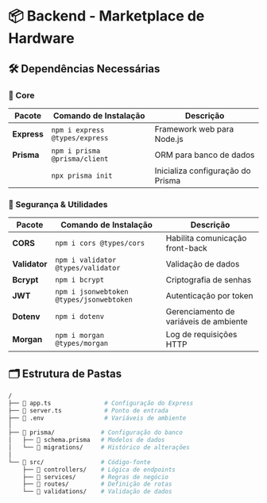 # 📦 Backend - Marketplace de Hardware

## 🛠️ Dependências Necessárias

### 🔹 Core

| Pacote      | Comando de Instalação          | Descrição                         |
| ----------- | ------------------------------ | --------------------------------- |
| **Express** | `npm i express @types/express` | Framework web para Node.js        |
| **Prisma**  | `npm i prisma @prisma/client`  | ORM para banco de dados           |
|             | `npx prisma init`              | Inicializa configuração do Prisma |

### 🔹 Segurança & Utilidades

| Pacote        | Comando de Instalação                    | Descrição                              |
| ------------- | ---------------------------------------- | -------------------------------------- |
| **CORS**      | `npm i cors @types/cors`                 | Habilita comunicação front-back        |
| **Validator** | `npm i validator @types/validator`       | Validação de dados                     |
| **Bcrypt**    | `npm i bcrypt`                           | Criptografia de senhas                 |
| **JWT**       | `npm i jsonwebtoken @types/jsonwebtoken` | Autenticação por token                 |
| **Dotenv**    | `npm i dotenv`                           | Gerenciamento de variáveis de ambiente |
| **Morgan**    | `npm i morgan @types/morgan`             | Log de requisições HTTP                |

## 🗂️ Estrutura de Pastas

```bash
/
├── 📄 app.ts               # Configuração do Express
├── 📄 server.ts            # Ponto de entrada
├── 📄 .env                 # Variáveis de ambiente
│
├── 📂 prisma/             # Configuração do banco
│   ├── 📄 schema.prisma   # Modelos de dados
│   └── 📂 migrations/     # Histórico de alterações
│
└── 📂 src/                # Código-fonte
    ├── 📂 controllers/    # Lógica de endpoints
    ├── 📂 services/       # Regras de negócio
    ├── 📂 routes/         # Definição de rotas
    └── 📂 validations/    # Validação de dados
```
